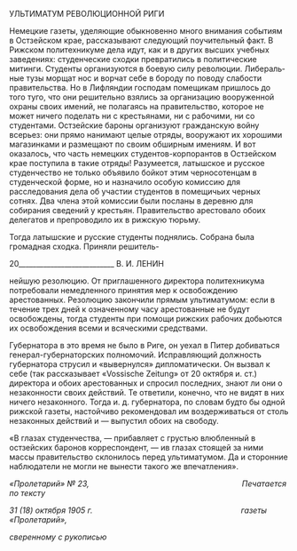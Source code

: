 УЛЬТИМАТУМ РЕВОЛЮЦИОННОЙ РИГИ

Немецкие газеты, уделяющие обыкновенно много внимания событиям в Остзейском крае, рассказывают следующий поучительный факт. В Рижском политехникуме дела идут, как и в других высших учебных заведениях: студенческие сходки превратились в политические митинги. Студенты организуются в боевую силу революции. Либераль­ные тузы морщат нос и ворчат себе в бороду по поводу слабости правительства. Но в Лифляндии господам помещикам пришлось до того туго, что они решительно взялись за организацию вооруженной охраны своих имений, не полагаясь на правительство, ко­торое не может ничего поделать ни с крестьянами, ни с рабочими, ни со студентами. Остзейские бароны организуют гражданскую войну всерьез: они прямо нанимают це­лые отряды, вооружают их хорошими магазинками и размещают по своим обширным имениям. И вот оказалось, что часть немецких студентов-корпорантов в Остзейском крае поступила в такие отряды! Разумеется, латышское и русское студенчество не только объявило бойкот этим черносотенцам в студенческой форме, но и назначило особую комиссию для расследования дела об участии студентов в помещичьих черных сотнях. Два члена этой комиссии были посланы в деревню для собирания сведений у крестьян. Правительство арестовало обоих делегатов и препроводило их в рижскую тюрьму.

Тогда латышские и русские студенты поднялись. Собрана была громадная сходка. Приняли решитель-

  

20___________________________ В. И. ЛЕНИН

нейшую резолюцию. От приглашенного директора политехникума потребовали немед­ленного принятия мер к освобождению арестованных. Резолюцию закончили прямым ультиматумом: если в течение трех дней к означенному часу арестованные не будут освобождены, тогда студенты при помощи рижских рабочих добьются их освобожде­ния всеми и всяческими средствами.

Губернатора в это время не было в Риге, он уехал в Питер добиваться генерал-губернаторских полномочий. Исправляющий должность губернатора струсил и «вы­вернулся» дипломатически. Он вызвал к себе (так рассказывает «Vossische Zeitung» от 20 октября и. ст.) директора и обоих арестованных и спросил последних, знают ли они о незаконности своих действий. Те ответили, конечно, что не видят в них ничего неза­конного. Тогда и. д. губернатора, по словам будто бы одной рижской газеты, настойчи­во рекомендовал им воздерживаться от столь незаконных действий и — выпустил обо­их на свободу.

«В глазах студенчества, — прибавляет с грустью влюбленный в остзейских баронов корреспондент, — ив глазах стоящей за ними массы правительство склонилось перед ультиматумом. Да и сторонние наблюдатели не могли не вынести такого же впечатле­ния».

_«Пролетарий» № 23,                                                                      Печатается по тексту_

_31 (18) октября 1905 г.                                                                    газеты «Пролетарий»,_

_сверенному с рукописью_